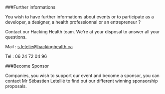 ###Further informations

You wish to have further informations about events or to participate as a developer, a designer, a health professionnal or an entrepreneur ?

Contact our Hacking Health team. We're at your disposal to answer all your questions.

Mail : <a href="mailto:s.letelie@hackinghealth.ca" target="_blank">s.letelie@hackinghealth.ca</a>

Tel : 06 24 72 04 96

###Become Sponsor

Companies, you wish to support our event and become a sponsor, you can contact Mr Sébastien Letellié to find out our different winning sponsorship proposals.